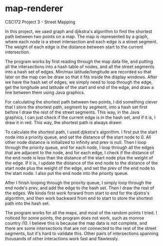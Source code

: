 # map-renderer

CSC172 Project 3 - Street Mapping

In this project, we used graph and djikstra's algorithm to find the shortest path between two points on a map. The map
is represented by a graph, where each node is a street intersection and each edge is a street segment. The weight of
each edge is the distance between start to the current intersection.

The program works by first reading through the map data file, and putting all the intersections into a hash table of
nodes, and all the street segments into a hash set of edges. Min/max latitude/longitude are recorded so that later on
the map can be draw so that it fits inside the display windows. After we have the hash set of edges, we simply need to
loop through the edge, get the longitude and latitude of the start and end of the edge, and draw a line between them
using Java graphics.

For calculating the shortest path between two points, I did something clever that I store the shortest path, segment by
segment, into a hash set first before I draw the rest of the street segments. This way, in the Java graphics, I can just
check if the current edge is in the hash set, and if it is, I draw it in red. This way, the shortest path is always drawn

To calculate the shortest path, I used djikstra's algorithm. I first put the start node into a priority queue, and set
the distance of the start node to 0. All other node distance is initialized to infinity and prev is null. Then I loop
through the priority queue, and for each node, I loop through all the edges that are adjacent to the node, and for
each edge, I check if the distance of the end node is less than the distance of the start node plus the weight of the
edge. If it is, I update the distance of the end node to the distance of the start node plus the weight of the edge, and
set the prev of the end node to the start node. I also put the end node into the priority queue.

After I finish looping through the priority queue, I simply loop through the end node's prev, and add the edge to the
hash set. Then I draw the rest of the edges. We kinda first work forward from start to end for the djistra's algorithm,
and then work backward from end to start to store the shortest path into the hash set.

The program works for all the maps, and most of the random points I tried. I noticed for some points, the program does
not work, such as monroe country i10. I believe this is because the map data is not complete, and there are some
intersections that are not connected to the rest of the street segments, but it's hard to validate this. Other pairs of
intersections spanning thousands of other interactions work fast and flawlessly.
